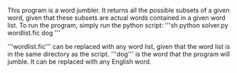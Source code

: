 This program is a word jumbler. It returns all the possible subsets of a given word, given that these subsets are actual words contained in a given word list. To run the program, simply run the python script:
'''sh
python solver.py wordlist.fic dog
'''

'''wordlist.fic''' can be replaced with any word list, given that the word list is in the same directory as the script.
'''dog''' is the word that the program will jumble. It can be replaced with any English word.
